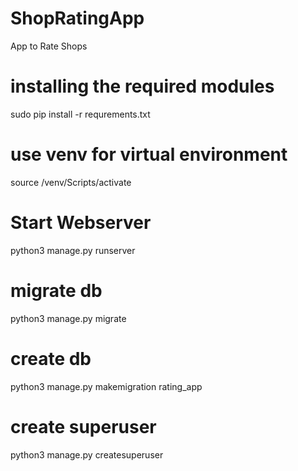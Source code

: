 # ShopRatingApp
App to Rate Shops

# installing the required modules
sudo pip install -r requrements.txt

# use venv for virtual environment
source /venv/Scripts/activate

# Start Webserver
python3 manage.py runserver

# migrate db
python3 manage.py migrate

# create db
python3 manage.py makemigration rating_app

# create superuser
python3 manage.py createsuperuser
